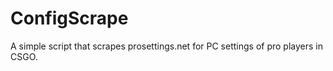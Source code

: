 # ConfigScrape

A simple script that scrapes prosettings.net for PC settings of pro players in CSGO.
